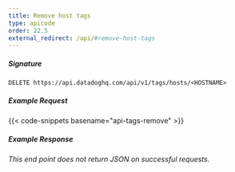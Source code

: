 ```yaml
---
title: Remove host tags
type: apicode
order: 22.5
external_redirect: /api/#remove-host-tags
---
```


##### Signature
`DELETE https://api.datadoghq.com/api/v1/tags/hosts/<HOSTNAME>`
##### Example Request
{{< code-snippets basename="api-tags-remove" >}}
##### Example Response
*This end point does not return JSON on successful requests.*

